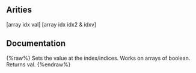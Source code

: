 ## Arities
[array idx val]
[array idx idx2 & idxv]

## Documentation
{%raw%}
Sets the value at the index/indices. Works on arrays of boolean. Returns val.
{%endraw%}
